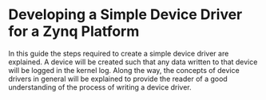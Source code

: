 # Developing a Simple Device Driver for a Zynq Platform
In this guide the steps required to create a simple device driver are explained. A device will be created such that any data written to that device will be logged in the kernel log. Along the way, the concepts of device drivers in general will be explained to provide the reader of a good understanding of the process of writing a device driver.
